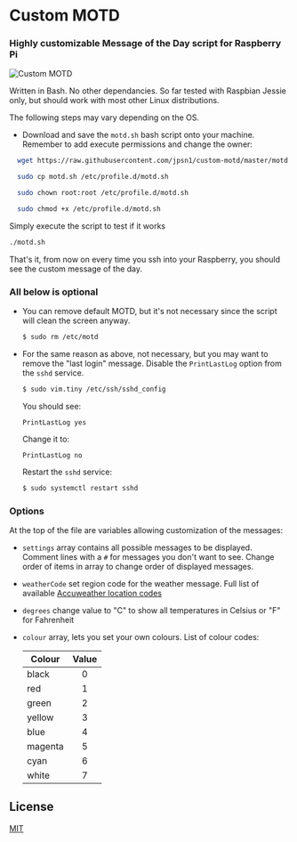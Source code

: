 Custom MOTD
====

### Highly customizable Message of the Day script for Raspberry Pi ####

![](motd.png?raw=true "Custom MOTD")

Written in Bash. No other dependancies. So far tested with Raspbian Jessie only, but should work with most other Linux distributions.

The following steps may vary depending on the OS.

- Download and save the `motd.sh` bash script onto your machine. Remember to add execute permissions and change the owner:
  
```bash
  wget https://raw.githubusercontent.com/jpsn1/custom-motd/master/motd.sh
```
 
```bash
  sudo cp motd.sh /etc/profile.d/motd.sh
```
  
```bash
  sudo chown root:root /etc/profile.d/motd.sh
```
  
```bash
  sudo chmod +x /etc/profile.d/motd.sh
```
    
  Simply execute the script to test if it works
  
  ```bash
  ./motd.sh
  ```
  That's it, from now on every time you ssh into your Raspberry, you should see the custom message of the day.

### All below is optional

- You can remove default MOTD, but it's not necessary since the script will clean the screen anyway.
  
  ```bash
  $ sudo rm /etc/motd
  ```
  
- For the same reason as above, not necessary, but you may want to remove the "last login" message. Disable the `PrintLastLog` option from the `sshd` service.
  
  ```bash
  $ sudo vim.tiny /etc/ssh/sshd_config
  ```
  
  You should see:
  
  ```text
  PrintLastLog yes
  ```
  
  Change it to:
  
  ```text
  PrintLastLog no
  ```
  
  Restart the `sshd` service:
  
  ```bash
  $ sudo systemctl restart sshd
  ```

### Options ###

At the top of the file are variables allowing customization of the messages:

- `settings` array contains all possible messages to be displayed.
  Comment lines with a `#` for messages you don't want to see.
  Change order of items in array to change order of displayed messages.

- `weatherCode` set region code for the weather message.
  Full list of available [Accuweather location codes](accuweather_location_codes.txt)

- `degrees` change value to "C" to show all temperatures in Celsius or "F" for Fahrenheit

- `colour` array, lets you set your own colours. List of colour codes:

  | Colour | Value |
  |--------|:-----:|
  | black  |   0   |
  | red    |   1   |
  | green  |   2   |
  | yellow |   3   |
  | blue   |   4   |
  | magenta|   5   |
  | cyan   |   6   |
  | white  |   7   |

## License

[MIT](https://github.com/SixBytesUnder/custom-motd/blob/master/LICENSE)
